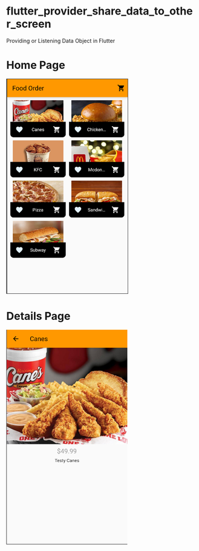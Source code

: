 # flutter_provider_share_data_to_other_screen
 
 
 Providing or Listening Data Object in Flutter
 
 # Home Page
 ![](https://github.com/subrotobasak/flutter_provider_share_data_to_other_screen/blob/main/screenshots/homepage.png)
 # Details Page
 ![](https://github.com/subrotobasak/flutter_provider_share_data_to_other_screen/blob/main/screenshots/detialspage.png)
